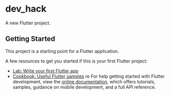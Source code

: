 # dev_hack

A new Flutter project.

## Getting Started

This project is a starting point for a Flutter application.

A few resources to get you started if this is your first Flutter project:

- [Lab: Write your first Flutter app](https://docs.flutter.dev/get-started/codelab)
- [Cookbook: Useful Flutter samples](https://docs.flutter.dev/cookbook)
re
For help getting started with Flutter development, view the
[online documentation](https://docs.flutter.dev/), which offers tutorials,
samples, guidance on mobile development, and a full API reference.
